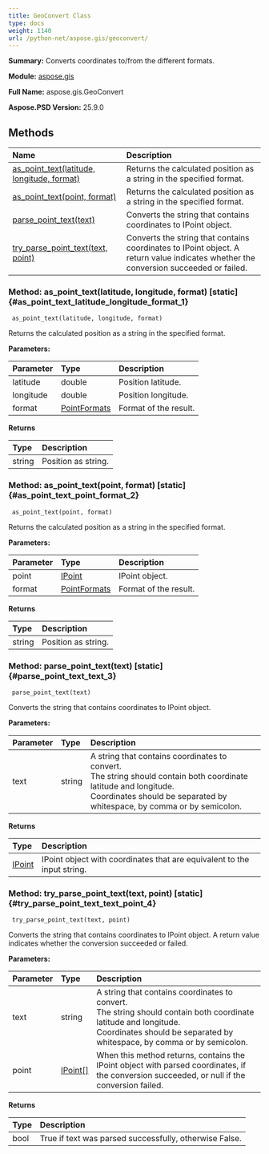```yaml
---
title: GeoConvert Class
type: docs
weight: 1140
url: /python-net/aspose.gis/geoconvert/
---
```


**Summary:** Converts coordinates to/from the different formats.

**Module:** [aspose.gis](/psd/python-net/aspose.gis/)

**Full Name:** aspose.gis.GeoConvert

**Aspose.PSD Version:** 25.9.0

## **Methods**
| **Name** | **Description** |
| :- | :- |
| [as_point_text(latitude, longitude, format)](#as_point_text_latitude_longitude_format_1) | Returns the calculated position as a string in the specified format. |
| [as_point_text(point, format)](#as_point_text_point_format_2) | Returns the calculated position as a string in the specified format. |
| [parse_point_text(text)](#parse_point_text_text_3) | Converts the string that contains сoordinates to IPoint object. |
| [try_parse_point_text(text, point)](#try_parse_point_text_text_point_4) | Converts the string that contains сoordinates to IPoint object. A return value indicates whether the conversion succeeded or failed. |


### Method: as_point_text(latitude, longitude, format)  [static] {#as_point_text_latitude_longitude_format_1}


```
 as_point_text(latitude, longitude, format) 
```

Returns the calculated position as a string in the specified format.

**Parameters:**

| Parameter | Type | Description |
| :- | :- | :- |
| latitude | double | Position latitude. |
| longitude | double | Position longitude. |
| format | [PointFormats](/psd/python-net/aspose.gis/pointformats) | Format of the result. |

**Returns**

| Type | Description |
| :- | :- |
| string | Position as string. |


### Method: as_point_text(point, format)  [static] {#as_point_text_point_format_2}


```
 as_point_text(point, format) 
```

Returns the calculated position as a string in the specified format.

**Parameters:**

| Parameter | Type | Description |
| :- | :- | :- |
| point | [IPoint](/psd/python-net/aspose.gis.geometries/ipoint/) | IPoint object. |
| format | [PointFormats](/psd/python-net/aspose.gis/pointformats) | Format of the result. |

**Returns**

| Type | Description |
| :- | :- |
| string | Position as string. |


### Method: parse_point_text(text)  [static] {#parse_point_text_text_3}


```
 parse_point_text(text) 
```

Converts the string that contains сoordinates to IPoint object.

**Parameters:**

| Parameter | Type | Description |
| :- | :- | :- |
| text | string | A string that contains coordinates to convert.<br/>            The string should contain both coordinate latitude and longitude.<br/>            Coordinates should be separated by whitespace, by comma or by semicolon. |

**Returns**

| Type | Description |
| :- | :- |
| [IPoint](/psd/python-net/aspose.gis.geometries/ipoint/) | IPoint object with coordinates that are equivalent to the input string. |


### Method: try_parse_point_text(text, point)  [static] {#try_parse_point_text_text_point_4}


```
 try_parse_point_text(text, point) 
```

Converts the string that contains сoordinates to IPoint object. A return value indicates whether the conversion succeeded or failed.

**Parameters:**

| Parameter | Type | Description |
| :- | :- | :- |
| text | string | A string that contains coordinates to convert.<br/>            The string should contain both coordinate latitude and longitude.<br/>            Coordinates should be separated by whitespace, by comma or by semicolon. |
| point | [IPoint[]](/psd/python-net/aspose.gis.geometries/ipoint/) | When this method returns, contains the IPoint object with parsed coordinates, if the conversion succeeded, or null if the conversion failed. |

**Returns**

| Type | Description |
| :- | :- |
| bool | True if text was parsed successfully, otherwise False. |


